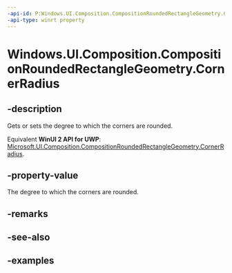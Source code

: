 ```yaml
---
-api-id: P:Windows.UI.Composition.CompositionRoundedRectangleGeometry.CornerRadius
-api-type: winrt property
---
```


<!-- Property syntax.
public Vector2 CornerRadius { get;  set; }
-->

# Windows.UI.Composition.CompositionRoundedRectangleGeometry.CornerRadius

## -description

Gets or sets the degree to which the corners are rounded.

Equivalent **WinUI 2 API for UWP**: [Microsoft.UI.Composition.CompositionRoundedRectangleGeometry.CornerRadius](/windows/winui/api/microsoft.ui.composition.compositionroundedrectanglegeometry.cornerradius).

## -property-value

The degree to which the corners are rounded.

## -remarks

## -see-also

## -examples

